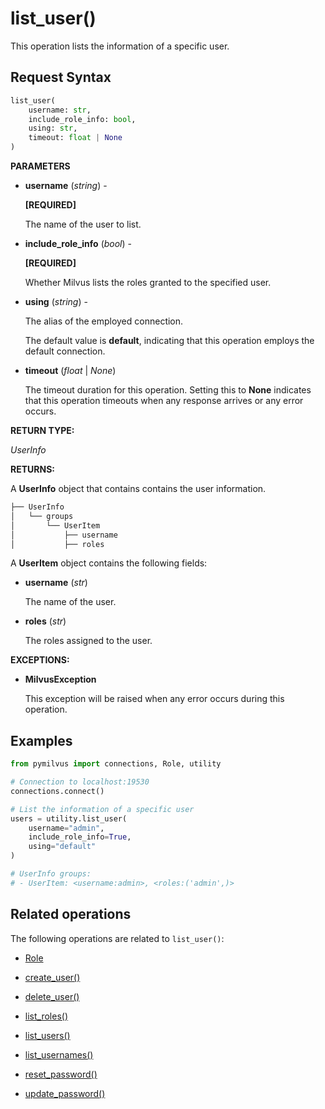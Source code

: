 # list_user()

This operation lists the information of a specific user.

## Request Syntax

```python
list_user(
    username: str,
    include_role_info: bool,
    using: str,
    timeout: float | None
)
```

**PARAMETERS**

- **username** (*string*) - 

    **[REQUIRED]**

    The name of the user to list.

- **include_role_info** (*bool*) - 

    **[REQUIRED]**

    Whether Milvus lists the roles granted to the specified user.

- **using** (*string*) - 

    The alias of the employed connection.

    The default value is **default**, indicating that this operation employs the default connection.

- **timeout** (*float* | *None*)  

    The timeout duration for this operation. Setting this to **None** indicates that this operation timeouts when any response arrives or any error occurs.

**RETURN TYPE:**

*UserInfo*

**RETURNS:**

A **UserInfo** object that contains contains the user information.

```python
├── UserInfo
│   └── groups  
│       └── UserItem
│           ├── username
│           ├── roles
```

A **UserItem** object contains the following fields:

- **username** (*str*)

    The name of the user.

- **roles** (*str*)

    The roles assigned to the user.

**EXCEPTIONS:**

- **MilvusException**

    This exception will be raised when any error occurs during this operation.

## Examples

```python
from pymilvus import connections, Role, utility

# Connection to localhost:19530
connections.connect()

# List the information of a specific user
users = utility.list_user(
    username="admin", 
    include_role_info=True,
    using="default"
)

# UserInfo groups:
# - UserItem: <username:admin>, <roles:('admin',)>
```

## Related operations

The following operations are related to `list_user()`:

- [Role](../Role/Role.md)

- [create_user()](create_user.md)

- [delete_user()](delete_user.md)

- [list_roles()](list_roles.md)

- [list_users()](list_users.md)

- [list_usernames()](list_usernames.md)

- [reset_password()](reset_password.md)

- [update_password()](update_password.md)

